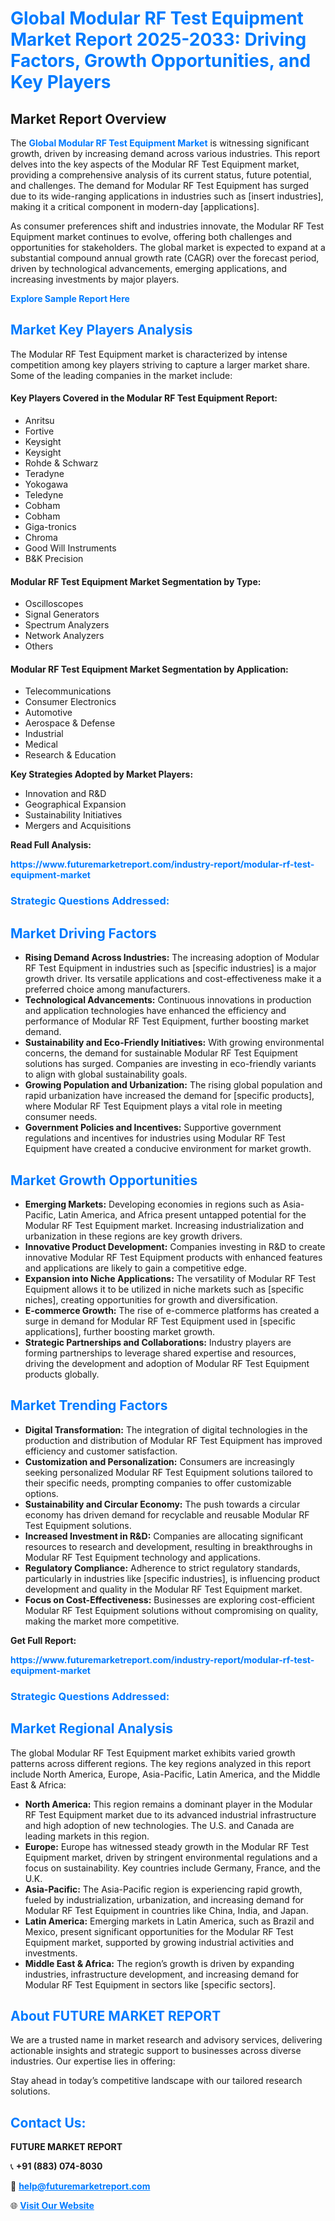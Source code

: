 <h1 style="color: #007BFF;">Global Modular RF Test Equipment Market Report 2025-2033: Driving Factors, Growth Opportunities, and Key Players</h1>

<section id="overview">
<h2>Market Report Overview</h2>
<p>The <a href="https://www.futuremarketreport.com/industry-report/modular-rf-test-equipment-market" style="color: #007BFF; text-decoration: none;"><strong>Global Modular RF Test Equipment Market</strong></a> is witnessing significant growth, driven by increasing demand across various industries. This report delves into the key aspects of the Modular RF Test Equipment market, providing a comprehensive analysis of its current status, future potential, and challenges. The demand for Modular RF Test Equipment has surged due to its wide-ranging applications in industries such as [insert industries], making it a critical component in modern-day [applications].</p>
<p>As consumer preferences shift and industries innovate, the Modular RF Test Equipment market continues to evolve, offering both challenges and opportunities for stakeholders. The global market is expected to expand at a substantial compound annual growth rate (CAGR) over the forecast period, driven by technological advancements, emerging applications, and increasing investments by major players.</p>
</section>

<section id="overview">
<p><a href="https://www.futuremarketreport.com/request-sample/reportId=35792" style="color: #007BFF; text-decoration: none;"><strong>Explore Sample Report Here</strong></a></p>
</section>

<section id="key-players">
<h2 style="color: #007BFF;">Market Key Players Analysis</h2>
<p>The Modular RF Test Equipment market is characterized by intense competition among key players striving to capture a larger market share. Some of the leading companies in the market include:</p>
<h4>Key Players Covered in the Modular RF Test Equipment Report:</h4>
<ul><li>Anritsu</li><li>Fortive</li><li>Keysight</li><li>Keysight</li><li>Rohde &amp; Schwarz</li><li>Teradyne</li><li>Yokogawa</li><li>Teledyne</li><li>Cobham</li><li>Cobham</li><li>Giga-tronics</li><li>Chroma</li><li>Good Will Instruments</li><li>B&amp;K Precision</li></ul>
<h4>Modular RF Test Equipment Market Segmentation by Type:</h4>
<ul><li>Oscilloscopes</li><li>Signal Generators</li><li>Spectrum Analyzers</li><li>Network Analyzers</li><li>Others</li></ul>

<h4>Modular RF Test Equipment Market Segmentation by Application:</h4>
<ul><li>Telecommunications</li><li>Consumer Electronics</li><li>Automotive</li><li>Aerospace &amp; Defense</li><li>Industrial</li><li>Medical</li><li>Research &amp; Education</li></ul>
<p><strong>Key Strategies Adopted by Market Players:</strong></p>
<ul>
<li>Innovation and R&D</li>
<li>Geographical Expansion</li>
<li>Sustainability Initiatives</li>
<li>Mergers and Acquisitions</li>
</ul>
</section>

<section>
<p><strong>Read Full Analysis: </strong></p><a href="https://www.futuremarketreport.com/industry-report/modular-rf-test-equipment-market" style="color: #007BFF; text-decoration: none;"><strong>https://www.futuremarketreport.com/industry-report/modular-rf-test-equipment-market</strong></a>
<h3 style="color: #007BFF;">Strategic Questions Addressed:</h3>
</section>

<section id="driving-factors">
<h2 style="color: #007BFF;">Market Driving Factors</h2>
<ul>
<li><strong>Rising Demand Across Industries:</strong> The increasing adoption of Modular RF Test Equipment in industries such as [specific industries] is a major growth driver. Its versatile applications and cost-effectiveness make it a preferred choice among manufacturers.</li>
<li><strong>Technological Advancements:</strong> Continuous innovations in production and application technologies have enhanced the efficiency and performance of Modular RF Test Equipment, further boosting market demand.</li>
<li><strong>Sustainability and Eco-Friendly Initiatives:</strong> With growing environmental concerns, the demand for sustainable Modular RF Test Equipment solutions has surged. Companies are investing in eco-friendly variants to align with global sustainability goals.</li>
<li><strong>Growing Population and Urbanization:</strong> The rising global population and rapid urbanization have increased the demand for [specific products], where Modular RF Test Equipment plays a vital role in meeting consumer needs.</li>
<li><strong>Government Policies and Incentives:</strong> Supportive government regulations and incentives for industries using Modular RF Test Equipment have created a conducive environment for market growth.</li>
</ul>
</section>

<section id="growth-opportunities">
<h2 style="color: #007BFF;">Market Growth Opportunities</h2>
<ul>
<li><strong>Emerging Markets:</strong> Developing economies in regions such as Asia-Pacific, Latin America, and Africa present untapped potential for the Modular RF Test Equipment market. Increasing industrialization and urbanization in these regions are key growth drivers.</li>
<li><strong>Innovative Product Development:</strong> Companies investing in R&D to create innovative Modular RF Test Equipment products with enhanced features and applications are likely to gain a competitive edge.</li>
<li><strong>Expansion into Niche Applications:</strong> The versatility of Modular RF Test Equipment allows it to be utilized in niche markets such as [specific niches], creating opportunities for growth and diversification.</li>
<li><strong>E-commerce Growth:</strong> The rise of e-commerce platforms has created a surge in demand for Modular RF Test Equipment used in [specific applications], further boosting market growth.</li>
<li><strong>Strategic Partnerships and Collaborations:</strong> Industry players are forming partnerships to leverage shared expertise and resources, driving the development and adoption of Modular RF Test Equipment products globally.</li>
</ul>
</section>

<section id="trending-factors">
<h2 style="color: #007BFF;">Market Trending Factors</h2>
<ul>
<li><strong>Digital Transformation:</strong> The integration of digital technologies in the production and distribution of Modular RF Test Equipment has improved efficiency and customer satisfaction.</li>
<li><strong>Customization and Personalization:</strong> Consumers are increasingly seeking personalized Modular RF Test Equipment solutions tailored to their specific needs, prompting companies to offer customizable options.</li>
<li><strong>Sustainability and Circular Economy:</strong> The push towards a circular economy has driven demand for recyclable and reusable Modular RF Test Equipment solutions.</li>
<li><strong>Increased Investment in R&D:</strong> Companies are allocating significant resources to research and development, resulting in breakthroughs in Modular RF Test Equipment technology and applications.</li>
<li><strong>Regulatory Compliance:</strong> Adherence to strict regulatory standards, particularly in industries like [specific industries], is influencing product development and quality in the Modular RF Test Equipment market.</li>
<li><strong>Focus on Cost-Effectiveness:</strong> Businesses are exploring cost-efficient Modular RF Test Equipment solutions without compromising on quality, making the market more competitive.</li>
</ul>
</section>

<section>
<p><strong>Get Full Report: </strong></p><a href="https://www.futuremarketreport.com/industry-report/modular-rf-test-equipment-market" style="color: #007BFF; text-decoration: none;"><strong>https://www.futuremarketreport.com/industry-report/modular-rf-test-equipment-market</strong></a>
<h3 style="color: #007BFF;">Strategic Questions Addressed:</h3>
</section>


<section id="regional-analysis">
<h2 style="color: #007BFF;">Market Regional Analysis</h2>
<p>The global Modular RF Test Equipment market exhibits varied growth patterns across different regions. The key regions analyzed in this report include North America, Europe, Asia-Pacific, Latin America, and the Middle East & Africa:</p>
<ul>
<li><strong>North America:</strong> This region remains a dominant player in the Modular RF Test Equipment market due to its advanced industrial infrastructure and high adoption of new technologies. The U.S. and Canada are leading markets in this region.</li>
<li><strong>Europe:</strong> Europe has witnessed steady growth in the Modular RF Test Equipment market, driven by stringent environmental regulations and a focus on sustainability. Key countries include Germany, France, and the U.K.</li>
<li><strong>Asia-Pacific:</strong> The Asia-Pacific region is experiencing rapid growth, fueled by industrialization, urbanization, and increasing demand for Modular RF Test Equipment in countries like China, India, and Japan.</li>
<li><strong>Latin America:</strong> Emerging markets in Latin America, such as Brazil and Mexico, present significant opportunities for the Modular RF Test Equipment market, supported by growing industrial activities and investments.</li>
<li><strong>Middle East & Africa:</strong> The region’s growth is driven by expanding industries, infrastructure development, and increasing demand for Modular RF Test Equipment in sectors like [specific sectors].</li>
</ul>
</section>

<footer>
<h2 style="color: #007BFF;">About FUTURE MARKET REPORT</h2>
<p>We are a trusted name in market research and advisory services, delivering actionable insights and strategic support to businesses across diverse industries. Our expertise lies in offering:</p>

<p>Stay ahead in today’s competitive landscape with our tailored research solutions.</p>

<h2 style="color: #007BFF;">Contact Us:</h2>
<p><strong>FUTURE MARKET REPORT</strong></p>
<p>📞 <strong>+91 (883) 074-8030</strong></p>
<p>📧 <strong><a href="mailto:help@futuremarketreport.com" style="color: #007BFF;">help@futuremarketreport.com</a></strong></p>
<p>🌐 <strong><a href="https://www.futuremarketreport.com/" style="color: #007BFF;">Visit Our Website</a></strong></p>
</footer>